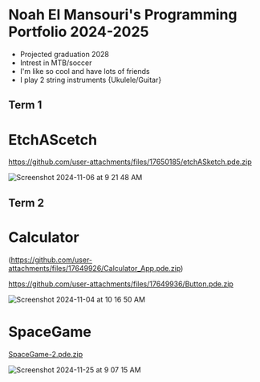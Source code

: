 # Noah El Mansouri's Programming Portfolio 2024-2025
* Projected graduation 2028
* Intrest in MTB/soccer
* I'm like so cool and have lots of friends
* I play 2 string instruments {Ukulele/Guitar}

## Term 1
# EtchAScetch

https://github.com/user-attachments/files/17650185/etchASketch.pde.zip

![Screenshot 2024-11-06 at 9 21 48 AM](https://github.com/user-attachments/assets/125eea78-4fe7-4a03-95ca-ada3efaeb849)

## Term 2
# Calculator

(https://github.com/user-attachments/files/17649926/Calculator_App.pde.zip)

https://github.com/user-attachments/files/17649936/Button.pde.zip

![Screenshot 2024-11-04 at 10 16 50 AM](https://github.com/user-attachments/assets/2b92cd70-df0d-4de3-8062-389a472a4a3b)
# SpaceGame 
[SpaceGame-2.pde.zip](https://github.com/user-attachments/files/17905663/SpaceGame-2.pde.zip)

![Screenshot 2024-11-25 at 9 07 15 AM](https://github.com/user-attachments/assets/7deeec80-ef02-4c22-a7fd-5984b6ba9be3)

